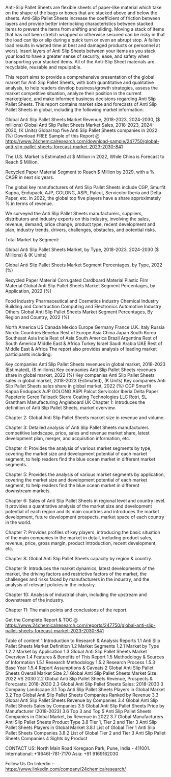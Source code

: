 Anti-Slip Pallet Sheets are flexible sheets of paper-like material which take on the shape of the bags or boxes that are stacked above and below the sheets. Anti-Slip Pallet Sheets increase the coefficient of friction between layers and provide better interlocking characteristics between stacked items to prevent the items from shifting and sliding. Moving a stack of items that has not been stretch wrapped or otherwise secured can be risky in that the load can tip or slip during a quick turn or even an abrupt stop. A fallen load results in wasted time at best and damaged products or personnel at worst. Insert layers of Anti Slip Sheets between your items as you stack your load to have a greater sense of security, ease, and safety when transporting your stacked items. All of the Anti-Slip Sheet materials are recyclable, reusable and repulpable.

This report aims to provide a comprehensive presentation of the global market for Anti Slip Pallet Sheets, with both quantitative and qualitative analysis, to help readers develop business/growth strategies, assess the market competitive situation, analyze their position in the current marketplace, and make informed business decisions regarding Anti Slip Pallet Sheets. This report contains market size and forecasts of Anti Slip Pallet Sheets in global, including the following market information:

Global Anti Slip Pallet Sheets Market Revenue, 2018-2023, 2024-2030, ($ millions)
Global Anti Slip Pallet Sheets Market Sales, 2018-2023, 2024-2030, (K Units)
Global top five Anti Slip Pallet Sheets companies in 2022 (%)
Download FREE Sample of this Report @ https://www.24chemicalresearch.com/download-sample/247750/global-anti-slip-pallet-sheets-forecast-market-2023-2030-841

The U.S. Market is Estimated at $ Million in 2022, While China is Forecast to Reach $ Million.

Recycled Paper Material Segment to Reach $ Million by 2029, with a % CAGR in next six years.

The global key manufacturers of Anti Slip Pallet Sheets include CGP, Smurfit Kappa, Endupack, AJP, GOLONG, ASPI, Palcut, Servicolor Iberia and Delta Paper, etc. in 2022, the global top five players have a share approximately % in terms of revenue.

We surveyed the Anti Slip Pallet Sheets manufacturers, suppliers, distributors and industry experts on this industry, involving the sales, revenue, demand, price change, product type, recent development and plan, industry trends, drivers, challenges, obstacles, and potential risks.

Total Market by Segment:

Global Anti Slip Pallet Sheets Market, by Type, 2018-2023, 2024-2030 ($ Millions) & (K Units)

Global Anti Slip Pallet Sheets Market Segment Percentages, by Type, 2022 (%)

Recycled Paper Material
Corrugated Cardboard Material
Plastic Film Material
Global Anti Slip Pallet Sheets Market Segment Percentages, by Application, 2022 (%)

Food Industry
Pharmaceutical and Cosmetics Industry
Chemical Industry
Building and Construction
Computing and Electronics
Automotive Industry
Others
Global Anti Slip Pallet Sheets Market Segment Percentages, By Region and Country, 2022 (%)

North America
US
Canada
Mexico
Europe
Germany
France
U.K.
Italy
Russia
Nordic Countries
Benelux
Rest of Europe
Asia
China
Japan
South Korea
Southeast Asia
India
Rest of Asia
South America
Brazil
Argentina
Rest of South America
Middle East & Africa
Turkey
Israel
Saudi Arabia
UAE
Rest of Middle East & Africa
The report also provides analysis of leading market participants including:

Key companies Anti Slip Pallet Sheets revenues in global market, 2018-2023 (Estimated), ($ millions)
Key companies Anti Slip Pallet Sheets revenues share in global market, 2022 (%)
Key companies Anti Slip Pallet Sheets sales in global market, 2018-2023 (Estimated), (K Units)
Key companies Anti Slip Pallet Sheets sales share in global market, 2022 (%)
CGP
Smurfit Kappa
Endupack
AJP
GOLONG
ASPI
Palcut
Servicolor Iberia
Delta Paper
Papeterie Gerex
Tallpack
Sierra Coating Technologies LLC
Rotri, SL
Grantham Manufacturing
Angleboard UK
Chapter 1: Introduces the definition of Anti Slip Pallet Sheets, market overview.

Chapter 2: Global Anti Slip Pallet Sheets market size in revenue and volume.

Chapter 3: Detailed analysis of Anti Slip Pallet Sheets manufacturers competitive landscape, price, sales and revenue market share, latest development plan, merger, and acquisition information, etc.

Chapter 4: Provides the analysis of various market segments by type, covering the market size and development potential of each market segment, to help readers find the blue ocean market in different market segments.

Chapter 5: Provides the analysis of various market segments by application, covering the market size and development potential of each market segment, to help readers find the blue ocean market in different downstream markets.

Chapter 6: Sales of Anti Slip Pallet Sheets in regional level and country level. It provides a quantitative analysis of the market size and development potential of each region and its main countries and introduces the market development, future development prospects, market space of each country in the world.

Chapter 7: Provides profiles of key players, introducing the basic situation of the main companies in the market in detail, including product sales, revenue, price, gross margin, product introduction, recent development, etc.

Chapter 8: Global Anti Slip Pallet Sheets capacity by region & country.

Chapter 9: Introduces the market dynamics, latest developments of the market, the driving factors and restrictive factors of the market, the challenges and risks faced by manufacturers in the industry, and the analysis of relevant policies in the industry.

Chapter 10: Analysis of industrial chain, including the upstream and downstream of the industry.

Chapter 11: The main points and conclusions of the report.

Get the Complete Report & TOC @ https://www.24chemicalresearch.com/reports/247750/global-anti-slip-pallet-sheets-forecast-market-2023-2030-841

Table of content
1 Introduction to Research & Analysis Reports
1.1 Anti Slip Pallet Sheets Market Definition
1.2 Market Segments
1.2.1 Market by Type
1.2.2 Market by Application
1.3 Global Anti Slip Pallet Sheets Market Overview
1.4 Features & Benefits of This Report
1.5 Methodology & Sources of Information
1.5.1 Research Methodology
1.5.2 Research Process
1.5.3 Base Year
1.5.4 Report Assumptions & Caveats
2 Global Anti Slip Pallet Sheets Overall Market Size
2.1 Global Anti Slip Pallet Sheets Market Size: 2022 VS 2030
2.2 Global Anti Slip Pallet Sheets Revenue, Prospects & Forecasts: 2018-2030
2.3 Global Anti Slip Pallet Sheets Sales: 2018-2030
3 Company Landscape
3.1 Top Anti Slip Pallet Sheets Players in Global Market
3.2 Top Global Anti Slip Pallet Sheets Companies Ranked by Revenue
3.3 Global Anti Slip Pallet Sheets Revenue by Companies
3.4 Global Anti Slip Pallet Sheets Sales by Companies
3.5 Global Anti Slip Pallet Sheets Price by Manufacturer (2018-2023)
3.6 Top 3 and Top 5 Anti Slip Pallet Sheets Companies in Global Market, by Revenue in 2022
3.7 Global Manufacturers Anti Slip Pallet Sheets Product Type
3.8 Tier 1, Tier 2 and Tier 3 Anti Slip Pallet Sheets Players in Global Market
3.8.1 List of Global Tier 1 Anti Slip Pallet Sheets Companies
3.8.2 List of Global Tier 2 and Tier 3 Anti Slip Pallet Sheets Companies
4 Sights by Product

CONTACT US:
North Main Road Koregaon Park, Pune, India - 411001.
International: +1(646)-781-7170
Asia: +91 9169162030

Follow Us On linkedin :- https://www.linkedin.com/company/24chemicalresearch/
